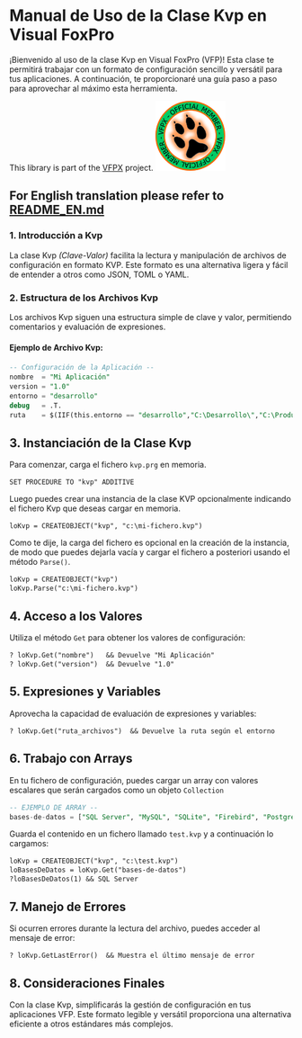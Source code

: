 # Manual de Uso de la Clase Kvp en Visual FoxPro

¡Bienvenido al uso de la clase Kvp en Visual FoxPro (VFP)! 
Esta clase te permitirá trabajar con un formato de configuración sencillo y versátil para tus aplicaciones. A continuación, te proporcionaré una guía paso a paso para aprovechar al máximo esta herramienta.

This library is part of the [VFPX](https://github.com/VFPX) project.
![](vfpxmember_large.gif)

## For English translation please refer to [README_EN.md](README_EN.md)

### 1. Introducción a Kvp

La clase Kvp *(Clave-Valor)* facilita la lectura y manipulación de archivos de configuración en formato KVP. Este formato es una alternativa ligera y fácil de entender a otros como JSON, TOML o YAML.

### 2. Estructura de los Archivos Kvp

Los archivos Kvp siguen una estructura simple de clave y valor, permitiendo comentarios y evaluación de expresiones.

#### Ejemplo de Archivo Kvp:

```SQL
-- Configuración de la Aplicación --
nombre  = "Mi Aplicación"
version = "1.0"
entorno = "desarrollo"
debug   = .T.
ruta    = $(IIF(this.entorno == "desarrollo","C:\Desarrollo\","C:\Produccion\"))
```

## 3. Instanciación de la Clase Kvp

Para comenzar, carga el fichero `kvp.prg` en memoria.
```xBase
SET PROCEDURE TO "kvp" ADDITIVE
```
Luego puedes crear una instancia de la clase KVP opcionalmente indicando el fichero Kvp que deseas cargar en memoria. 
```xBase
loKvp = CREATEOBJECT("kvp", "c:\mi-fichero.kvp")
```
Como te dije, la carga del fichero es opcional en la creación de la instancia, de modo que puedes dejarla vacía y cargar el fichero a posteriori usando el método `Parse()`.

```xBase
loKvp = CREATEOBJECT("kvp")
loKvp.Parse("c:\mi-fichero.kvp")
```

## 4. Acceso a los Valores

Utiliza el método `Get` para obtener los valores de configuración:
```xBase
? loKvp.Get("nombre")   && Devuelve "Mi Aplicación"
? loKvp.Get("version")  && Devuelve "1.0"
```

## 5. Expresiones y Variables

Aprovecha la capacidad de evaluación de expresiones y variables:
```xBase
? loKvp.Get("ruta_archivos")  && Devuelve la ruta según el entorno
```

## 6. Trabajo con Arrays

En tu fichero de configuración, puedes cargar un array con valores escalares que serán cargados como un objeto `Collection` 
```SQL
-- EJEMPLO DE ARRAY --
bases-de-datos = ["SQL Server", "MySQL", "SQLite", "Firebird", "Postgres"]
```
Guarda el contenido en un fichero llamado `test.kvp` y a continuación lo cargamos:
```xBase
loKvp = CREATEOBJECT("kvp", "c:\test.kvp")
loBasesDeDatos = loKvp.Get("bases-de-datos")
?loBasesDeDatos(1) && SQL Server
```

## 7. Manejo de Errores

Si ocurren errores durante la lectura del archivo, puedes acceder al mensaje de error:
```xBase
? loKvp.GetLastError()  && Muestra el último mensaje de error
```
## 8. Consideraciones Finales

Con la clase Kvp, simplificarás la gestión de configuración en tus aplicaciones VFP. Este formato legible y versátil proporciona una alternativa eficiente a otros estándares más complejos.
